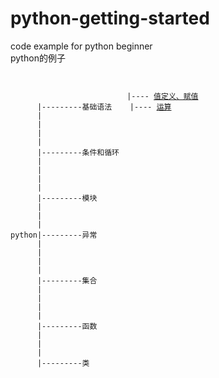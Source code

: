 # python-getting-started
code example for python beginner <br />
python的例子 <br />
<pre><code>
                           
                          |---- <a href="">值定义、赋值</a>
      |---------基础语法    |---- <a href="">运算</a>
      |                    
      |
      |
      |
      |---------条件和循环
      |
      |
      |
      |
      |---------模块
      |
      |
      |
python|---------异常
      |
      |
      |
      |
      |---------集合
      |
      |
      |
      |
      |---------函数
      |
      |
      |
      |---------类
      
      
      
      
      
</code></pre>

